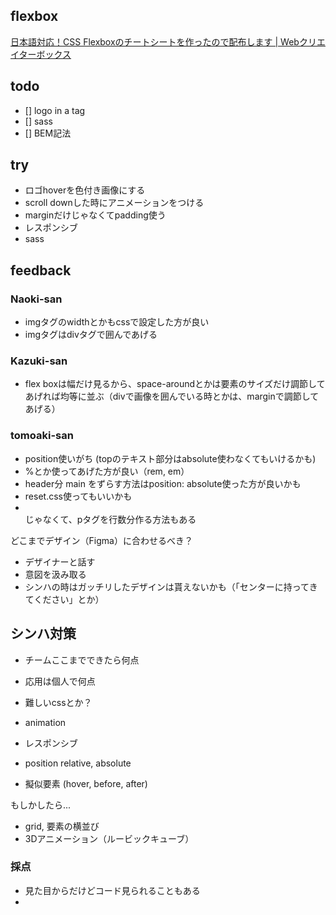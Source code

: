 ## flexbox

[日本語対応！CSS Flexboxのチートシートを作ったので配布します | Webクリエイターボックス](https://www.webcreatorbox.com/tech/css-flexbox-cheat-sheet)


## todo
- [] logo in a tag
- [] sass
- [] BEM記法

## try

- ロゴhoverを色付き画像にする
- scroll downした時にアニメーションをつける
- marginだけじゃなくてpadding使う
- レスポンシブ
- sass


## feedback

### Naoki-san
- imgタグのwidthとかもcssで設定した方が良い
- imgタグはdivタグで囲んであげる

### Kazuki-san
- flex boxは幅だけ見るから、space-aroundとかは要素のサイズだけ調節してあげれば均等に並ぶ（divで画像を囲んでいる時とかは、marginで調節してあげる）

### tomoaki-san
- position使いがち (topのテキスト部分はabsolute使わなくてもいけるかも)
- %とか使ってあげた方が良い（rem, em）
- header分 main をずらす方法はposition: absolute使った方が良いかも
- reset.css使ってもいいかも
- <br>じゃなくて、pタグを行数分作る方法もある

どこまでデザイン（Figma）に合わせるべき？
- デザイナーと話す
- 意図を汲み取る
- シンハの時はガッチリしたデザインは貰えないかも（「センターに持ってきてください」とか）

## シンハ対策

- チームここまでできたら何点
- 応用は個人で何点

- 難しいcssとか？
- animation
- レスポンシブ 
- position relative, absolute
- 擬似要素 (hover, before, after)


もしかしたら...
- grid, 要素の横並び
- 3Dアニメーション（ルービックキューブ）

### 採点
- 見た目からだけどコード見られることもある
- 
